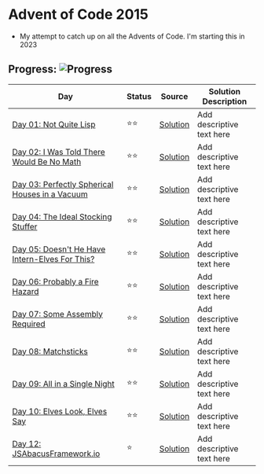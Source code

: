 # Advent of Code 2015
- My attempt to catch up on all the Advents of Code. I'm starting this in 2023
## Progress: ![Progress](https://progress-bar.dev/21/?scale=50&title=StarsCollected&width=400&suffix=/50)
| Day | Status | Source | Solution Description |
 | - | - | - | - |
 | [Day 01:  Not Quite Lisp](https://adventofcode.com/2015/day/1) | :star::star: | [Solution](./Day01/Program.cs) | Add descriptive text here |
 | [Day 02:  I Was Told There Would Be No Math](https://adventofcode.com/2015/day/2) | :star::star: | [Solution](./Day02/Program.cs) | Add descriptive text here |
 | [Day 03:  Perfectly Spherical Houses in a Vacuum](https://adventofcode.com/2015/day/3) | :star::star: | [Solution](./Day03/Program.cs) | Add descriptive text here |
 | [Day 04:  The Ideal Stocking Stuffer](https://adventofcode.com/2015/day/4) | :star::star: | [Solution](./Day04/Program.cs) | Add descriptive text here |
 | [Day 05:  Doesn&apos;t He Have Intern-Elves For This?](https://adventofcode.com/2015/day/5) | :star::star: | [Solution](./Day05/Program.cs) | Add descriptive text here |
 | [Day 06:  Probably a Fire Hazard](https://adventofcode.com/2015/day/6) | :star::star: | [Solution](./Day06/Program.cs) | Add descriptive text here |
 | [Day 07:  Some Assembly Required](https://adventofcode.com/2015/day/7) | :star::star: | [Solution](./Day07/Program.cs) | Add descriptive text here |
 | [Day 08:  Matchsticks](https://adventofcode.com/2015/day/8) | :star::star: | [Solution](./Day08/Program.cs) | Add descriptive text here |
 | [Day 09:  All in a Single Night](https://adventofcode.com/2015/day/9) | :star::star: | [Solution](./Day09/Program.cs) | Add descriptive text here |
 | [Day 10:  Elves Look, Elves Say](https://adventofcode.com/2015/day/10) | :star::star: | [Solution](./Day10/Program.cs) | Add descriptive text here |
 | [Day 12:  JSAbacusFramework.io](https://adventofcode.com/2015/day/12) | :star: | [Solution](./Day12/Program.cs) | Add descriptive text here |


